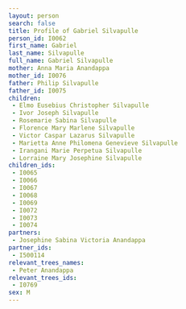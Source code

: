 ```yaml
---
layout: person
search: false
title: Profile of Gabriel Silvapulle
person_id: I0062
first_name: Gabriel
last_name: Silvapulle
full_name: Gabriel Silvapulle
mother: Anna Maria Anandappa
mother_id: I0076
father: Philip Silvapulle
father_id: I0075
children:
 - Elmo Eusebius Christopher Silvapulle
 - Ivor Joseph Silvapulle
 - Rosemarie Sabina Silvapulle
 - Florence Mary Marlene Silvapulle
 - Victor Caspar Lazarus Silvapulle
 - Marietta Anne Philomena Genevieve Silvapulle
 - Irangani Marie Perpetua Silvapulle
 - Lorraine Mary Josephine Silvapulle
children_ids:
 - I0065
 - I0066
 - I0067
 - I0068
 - I0069
 - I0072
 - I0073
 - I0074
partners:
 - Josephine Sabina Victoria Anandappa
partner_ids:
 - I500114
relevant_trees_names:
 - Peter Anandappa
relevant_trees_ids:
 - I0769
sex: M
---
```


